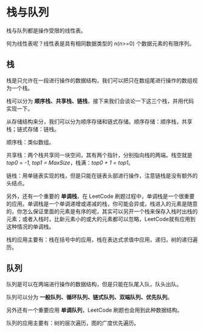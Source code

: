 # 栈与队列

栈与队列都是操作受限的线性表。

何为线性表呢？线性表是具有相同数据类型的 n(n>=0) 个数据元素的有限序列。

## 栈

栈是只允许在一段进行操作的数据结构，我们可以把只在数组尾进行操作的数组视为一个栈。

栈可以分为 **顺序栈、共享栈、链栈**，接下来我们会谈论一下这三个栈，并用代码实现一下。

从存储结构来分，我们可以分为顺序存储和链式存储。顺序存储：顺序栈，共享栈；链式存储：链栈。

顺序栈：类似数组。

共享栈：两个栈共享同一块空间，其有两个指针，分别指向栈的两端。栈空就是 *top0 = -1, top1 = MaxSize*，栈满：*top0 + 1 = top1*。

链栈：用单链表实现的栈，但是只能在链表头部进行操作，注意链栈是没有额外的头结点。

另外，还有一个重要的 **单调栈**，在 LeetCode 刷题过程中，单调栈是一个很重要的应用。单调栈是一个单调递增或递减的栈，你可能会异或，栈进入的元素是随意的，你怎么保证里面的元素是有序的呢，其实可以另开一个栈来保存入栈时出栈的元素；或者入栈时，比新元素小的或大的元素都可以忽略，LeetCode就有应用到这种情况的单调栈。

栈的应用主要有：栈在括号中的应用，栈在表达式求值中应用，递归，树的递归遍历。

## 队列

队列是可以在两端进行操作的数据结构，但是只能在队尾入队，队头出队。

队列可以分为 **一般队列、循环队列、链式队列、双端队列、优先队列**。

另外还有一个重要应用 **单调队列**，LeetCode 刷题也会用到此种数据结构。

队列的应用主要有：树的层次遍历，图的广度优先遍历。
